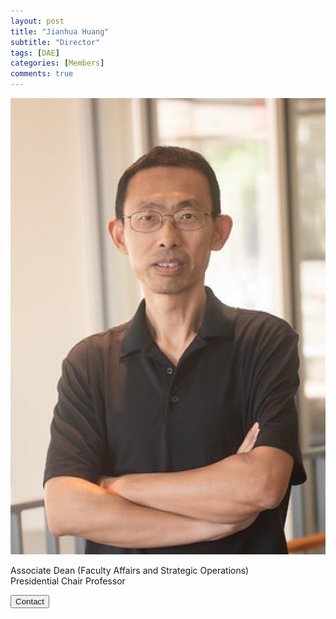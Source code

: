 ```yaml
---
layout: post
title: "Jianhua Huang"
subtitle: "Director"
tags: [DAE]
categories: [Members]
comments: true
---
```


<!-- photo -->

![Jianhua Huang](../../assets/img/mumbers/Jianhua_Huang.jpg)

<!-- bio -->
<p>
    Associate Dean (Faculty Affairs and Strategic Operations)
    <br />
    Presidential Chair Professor
</p>

<p>
    <button class="button">
    <a
        href="mailto: jhuang@cuhk.edu.cn"
        style="text-decoration: none"
        >Contact</a
    >
    </button>
</p>
